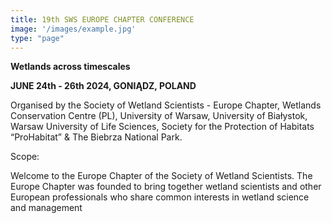 ```yaml
---
title: 19th SWS EUROPE CHAPTER CONFERENCE
image: '/images/example.jpg'
type: "page"
---
```

**Wetlands across timescales**

**JUNE 24th - 26th 2024, GONIĄDZ, POLAND**

Organised by the Society of Wetland Scientists - Europe Chapter, Wetlands Conservation Centre (PL), University of Warsaw, University of Białystok, Warsaw University of Life Sciences, Society for the Protection of Habitats “ProHabitat” & The Biebrza National Park.

Scope:

Welcome to the Europe Chapter of the Society of Wetland Scientists. The Europe Chapter was founded to bring together wetland scientists and other European professionals who share common interests in wetland science and management
